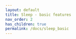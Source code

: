 ```yaml
---
layout: default
title: Sleep - basic features
nav_order: 2
has_children: true
permalink: /docs/sleep_basic
---
```

